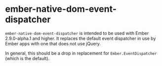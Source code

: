 # ember-native-dom-event-dispatcher

`ember-native-dom-event-dispatcher` is intended to be used with Ember 2.9.0-alpha.1 and higher.
It replaces the default event dispatcher in use by Ember apps with one that does not use jQuery.

In general, this should be a drop in replacement for `Ember.EventDispatcher` (which is the default).
